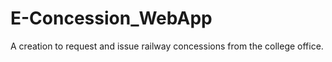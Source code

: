 # E-Concession_WebApp
  A creation to request and issue railway concessions from the college office.
